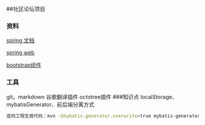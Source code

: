 ##社区论坛项目

### 资料
[spring 文档](https://spring.io/guides)

[spring web](https://spring.io/guides/gs/serving-web-content/)

[bootstrap组件](https://v3.bootcss.com/components/)
### 工具
git，markdown
谷歌翻译插件 octotree插件
###知识点
localStorage、mybatisGenerator、前后端分离方式
```bash
逆向工程生成代码：mvn -Dmybatis.generator.overwrite=true mybatis-generator:generate



